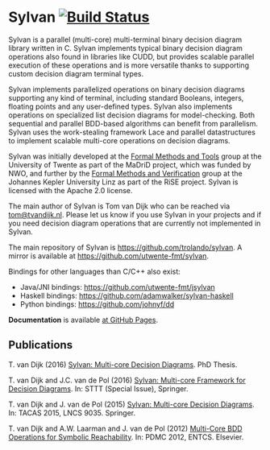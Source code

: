 Sylvan [![Build Status](https://travis-ci.org/trolando/sylvan.svg?branch=master)](https://travis-ci.org/trolando/sylvan)
======
Sylvan is a parallel (multi-core) multi-terminal binary decision diagram library written in C.
Sylvan implements typical binary decision diagram operations also found in libraries like CUDD,
but provides scalable parallel execution of these operations and is more versatile thanks to
supporting custom decision diagram terminal types.

Sylvan implements parallelized operations on binary decision diagrams supporting any kind of
terminal, including standard Booleans, integers, floating points and any user-defined types.
Sylvan also implements operations on specialized list decision diagrams for model-checking.
Both sequential and parallel BDD-based algorithms can benefit from parallelism.
Sylvan uses the work-stealing framework Lace and parallel datastructures to implement scalable
multi-core operations on decision diagrams.

Sylvan was initially developed at the [Formal Methods and Tools](http://fmt.ewi.utwente.nl/)
group at the University of Twente as part of the MaDriD project, which
was funded by NWO, and further by the [Formal Methods and Verification](http://fmv.jku.at/)
group at the Johannes Kepler University Linz as part of the RiSE project.
Sylvan is licensed with the Apache 2.0 license.

The main author of Sylvan is Tom van Dijk who can be reached via <tom@tvandijk.nl>.
Please let us know if you use Sylvan in your projects and if you need
decision diagram operations that are currently not implemented in Sylvan.

The main repository of Sylvan is https://github.com/trolando/sylvan.
A mirror is available at https://github.com/utwente-fmt/sylvan.

Bindings for other languages than C/C++ also exist:

-  Java/JNI bindings: https://github.com/utwente-fmt/jsylvan
-  Haskell bindings: https://github.com/adamwalker/sylvan-haskell
-  Python bindings: https://github.com/johnyf/dd

**Documentation** is available [at GitHub Pages](https://trolando.github.com/sylvan).

Publications
------------
T. van Dijk (2016) [Sylvan: Multi-core Decision Diagrams](http://dx.doi.org/10.3990/1.9789036541602). PhD Thesis.

T. van Dijk and J.C. van de Pol (2016) [Sylvan: Multi-core Framework for Decision Diagrams](http://dx.doi.org/10.1007/s10009-016-0433-2>).  In: STTT (Special Issue), Springer.

T. van Dijk and J. van de Pol (2015) [Sylvan: Multi-core Decision Diagrams](http://dx.doi.org/10.1007/978-3-662-46681-0_60). In: TACAS 2015, LNCS 9035. Springer.

T. van Dijk and A.W. Laarman and J. van de Pol (2012) [Multi-Core BDD Operations for Symbolic Reachability](http://eprints.eemcs.utwente.nl/22166/). In: PDMC 2012, ENTCS. Elsevier.
